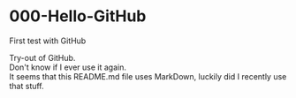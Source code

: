 # 000-Hello-GitHub
First test with GitHub

Try-out of GitHub.  
Don't know if I ever use it again.  
It seems that this README.md file uses MarkDown,
luckily did I recently use that stuff.
